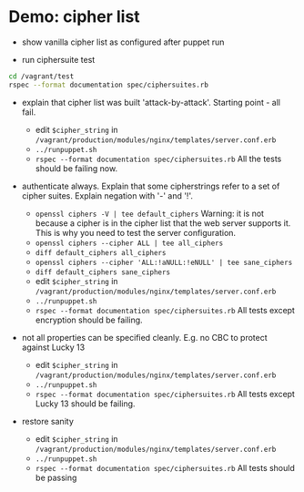 Demo: cipher list
===================

- show vanilla cipher list as configured after puppet run

- run ciphersuite test

```bash
cd /vagrant/test
rspec --format documentation spec/ciphersuites.rb
```

- explain that cipher list was built 'attack-by-attack'. Starting point - all fail.
    + edit `$cipher_string` in `/vagrant/production/modules/nginx/templates/server.conf.erb`
    + `../runpuppet.sh`
    + `rspec --format documentation spec/ciphersuites.rb`
    All the tests should be failing now.
 
- authenticate always. Explain that some cipherstrings refer to a set of cipher suites. Explain negation with '-' and '!'.
    + `openssl ciphers -V | tee default_ciphers`
	Warning: it is not because a cipher is in the cipher list that the web server supports it.
	This is why you need to test the server configuration.
    + `openssl ciphers --cipher ALL | tee all_ciphers`
    + `diff default_ciphers all_ciphers`
    + `openssl ciphers --cipher 'ALL:!aNULL:!eNULL' | tee sane_ciphers`
    + `diff default_ciphers sane_ciphers`
    + edit `$cipher_string` in `/vagrant/production/modules/nginx/templates/server.conf.erb`
    + `../runpuppet.sh`
    + `rspec --format documentation spec/ciphersuites.rb`
    All tests except encryption should be failing.

- not all properties can be specified cleanly. E.g. no CBC to protect against Lucky 13
   + edit `$cipher_string` in `/vagrant/production/modules/nginx/templates/server.conf.erb`
   + `../runpuppet.sh`
   + `rspec --format documentation spec/ciphersuites.rb`
   All tests except Lucky 13 should be failing.

- restore sanity
   + edit `$cipher_string` in `/vagrant/production/modules/nginx/templates/server.conf.erb`
   + `../runpuppet.sh`
   + `rspec --format documentation spec/ciphersuites.rb`
   All tests should be passing
